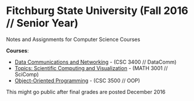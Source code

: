# Fitchburg State University (Fall 2016 // Senior Year)

Notes and Assignments for Computer Science Courses

**Courses**:
* [Data Communications and Networking](data-comm) - (CSC 3400 // DataComm)
* [Topics: Scientific Computing and Visualization](tpcs-sci-comp) - (MATH 3001 // SciComp)
* [Object-Oriented Programming](oop) - (CSC 3500 // OOP)

This might go public after final grades are posted December 2016
